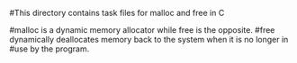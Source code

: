 #This directory contains task files for malloc and free in C

#malloc is a dynamic memory allocator while free is the opposite.
#free dynamically deallocates memory back to the system when it is no longer in #use by the program.

